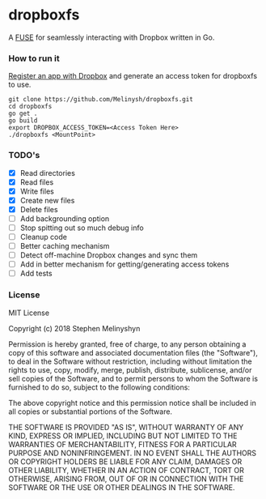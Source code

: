 # dropboxfs

A [FUSE](https://github.com/libfuse/libfuse) for seamlessly interacting with Dropbox written in Go.  

### How to run it

[Register an app with Dropbox](https://www.dropbox.com/developers/apps) and generate an access token for dropboxfs to use.

```
git clone https://github.com/Melinysh/dropboxfs.git
cd dropboxfs
go get .
go build
export DROPBOX_ACCESS_TOKEN=<Access Token Here>
./dropboxfs <MountPoint>
```

### TODO's
- [x] Read directories  
- [x] Read files  
- [x] Write files  
- [x] Create new files  
- [x] Delete files  
- [ ] Add backgrounding option  
- [ ] Stop spitting out so much debug info  
- [ ] Cleanup code  
- [ ] Better caching mechanism  
- [ ] Detect off-machine Dropbox changes and sync them   
- [ ] Add in better mechanism for getting/generating access tokens 
- [ ] Add tests 

### License
MIT License

Copyright (c) 2018 Stephen Melinyshyn

Permission is hereby granted, free of charge, to any person obtaining a copy
of this software and associated documentation files (the "Software"), to deal
in the Software without restriction, including without limitation the rights
to use, copy, modify, merge, publish, distribute, sublicense, and/or sell
copies of the Software, and to permit persons to whom the Software is
furnished to do so, subject to the following conditions:

The above copyright notice and this permission notice shall be included in all
copies or substantial portions of the Software.

THE SOFTWARE IS PROVIDED "AS IS", WITHOUT WARRANTY OF ANY KIND, EXPRESS OR
IMPLIED, INCLUDING BUT NOT LIMITED TO THE WARRANTIES OF MERCHANTABILITY,
FITNESS FOR A PARTICULAR PURPOSE AND NONINFRINGEMENT. IN NO EVENT SHALL THE
AUTHORS OR COPYRIGHT HOLDERS BE LIABLE FOR ANY CLAIM, DAMAGES OR OTHER
LIABILITY, WHETHER IN AN ACTION OF CONTRACT, TORT OR OTHERWISE, ARISING FROM,
OUT OF OR IN CONNECTION WITH THE SOFTWARE OR THE USE OR OTHER DEALINGS IN THE
SOFTWARE.
